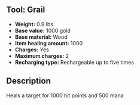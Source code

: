 ## Tool: Grail

- **Weight:** 0.9 lbs
- **Base value:** 1000 gold
- **Base material:** Wood
- **Item healing amount:** 1000
- **Charges:** Yes
- **Maximum charges:** 2
- **Recharging type:** Rechargeable up to five times

## Description

Heals a target for 1000 hit points and 500 mana
